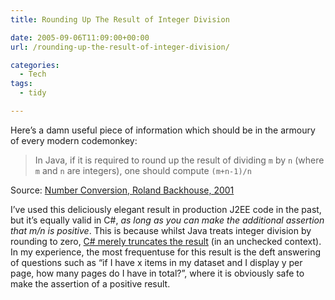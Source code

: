 ```yaml
---
title: Rounding Up The Result of Integer Division

date: 2005-09-06T11:09:00+00:00
url: /rounding-up-the-result-of-integer-division/

categories:
  - Tech
tags:
  - tidy

---
```

Here’s a damn useful piece of information which should be in the armoury of every modern codemonkey:

> In Java, if it is required to round up the result of dividing `m` by `n` (where `m` and `n` are integers), one should compute `(m+n-1)/n`

Source: [Number Conversion, Roland Backhouse, 2001](http://www.cs.nott.ac.uk/%7Ercb/G51MPC/slides/NumberLogic.pdf)

I’ve used this deliciously elegant result in production J2EE code in the past, but it’s equally valid in C#, _as long as you can make the additional assertion that m/n is positive_. This is because whilst Java treats integer division by rounding to zero, [C# merely truncates the result][1] (in an unchecked context). In my experience, the most frequentuse for this result is the deft answering of questions such as &#8220;if I have x items in my dataset and I display y per page, how many pages do I have in total?&#8221;, where it is obviously safe to make the assertion of a positive result.

 [1]: http://msdn2.microsoft.com/library/6a71f45d%28en-us,vs.80%29.aspx